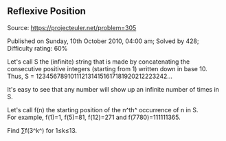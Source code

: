 Reflexive Position
------------------

Source: https://projecteuler.net/problem=305

Published on Sunday, 10th October 2010, 04:00 am; Solved by 428;
Difficulty rating: 60%

Let's call S the (infinite) string that is made by concatenating the
consecutive positive integers (starting from 1) written down in base
10.\
 Thus, S = 1234567891011121314151617181920212223242...

It's easy to see that any number will show up an infinite number of
times in S.

Let's call f(n) the starting position of the n^th^ occurrence of n in
S.\
 For example, f(1)=1, f(5)=81, f(12)=271 and f(7780)=111111365.

Find ∑f(3^k^) for 1≤k≤13.
